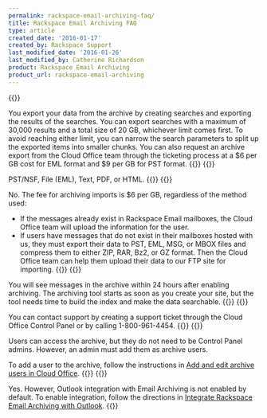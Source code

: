 ```yaml
---
permalink: rackspace-email-archiving-faq/
title: Rackspace Email Archiving FAQ
type: article
created_date: '2016-01-17'
created_by: Rackspace Support
last_modified_date: '2016-01-26'
last_modified_by: Catherine Richardson
product: Rackspace Email Archiving
product_url: rackspace-email-archiving
---
```



{{<accordion title="Is there a limit on how much data I can export from my email archive?" col="in" href="accordion1">}}

You export your data from the archive by creating searches and exporting
the results of the searches. You can export searches with a maximum of
30,000 results and a total size of 20 GB, whichever limit comes first. To
avoid reaching either limit, you can narrow the search parameters to
split up the exported items into smaller chunks. You can also
request an archive export from the Cloud Office team through the
ticketing process at a \$6 per GB cost for EML format and \$9 per GB
for PST format.
{{</accordion>}}
{{<accordion title="What filetypes can I export as an output?" col="in" href="accordion2">}}

PST/NSF, File (EML), Text, PDF, or HTML.
{{</accordion>}}
{{<accordion title="Are existing messages in my users' mailboxes added to the archive automatically?" col="in" href="accordion3">}}

No. The fee for archiving imports is \$6 per GB, regardless of the
method used:

-   If the messages already exist in Rackspace Email mailboxes, the
    Cloud Office team will upload the information for the user.
-   If users have messages that do not exist in their mailboxes hosted
    with us, they must export their data to PST, EML, MSG, or MBOX files
    and compress them to either ZIP, RAR, Bz2, or GZ format. Then the
    Cloud Office team can help them upload their data to our FTP site
    for importing.
{{</accordion>}}
{{<accordion title="I've turned on archiving. When will I see messages in the archive?" col="in" href="accordion4">}}

You will see messages in the archive within 24 hours after enabling
archiving. The archiving tool starts as soon as you create your site,
but the tool needs time to build the index and make the data searchable.
{{</accordion>}}
{{<accordion title="The control panel shows that archiving is off, but I never turned it off. What do I do?" col="in" href="accordion5">}}

You can contact support by creating a support ticket through the Cloud
Office Control Panel or by calling 1-800-961-4454.
{{</accordion>}}
{{<accordion title="Can my users access the archive? Do they need to be Control Panel admins?" col="in" href="accordion6">}}

Users can access the archive, but they do not need to be Control Panel
admins. However, an admin must add them as archive users.

To add a user to the archive, follow the instructions in [Add and edit
archive users in Cloud
Office](/support/how-to/add-and-edit-archive-users-in-cloud-office).
{{</accordion>}}
{{<accordion title="Does email archiving integrate with Outlook?" col="in" href="accordion7">}}

Yes. However, Outlook integration with Email Archiving is not enabled by
default. To enable integration, follow the directions in [Integrate
Rackspace Email Archiving with
Outlook](/support/how-to/integrate-rackspace-email-archiving-with-outlook).
{{</accordion>}}
